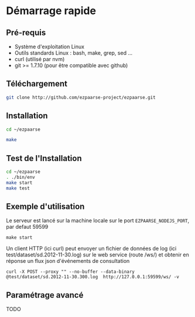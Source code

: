# Démarrage rapide #

## Pré-requis ##

* Système d'exploitation Linux
* Outils standards Linux : bash, make, grep, sed ... 
* curl (utilisé par nvm)
* git >= 1.7.10 (pour être compatible avec github)

## Téléchargement ##
```bash
git clone http://github.com/ezpaarse-project/ezpaarse.git
```
## Installation ##
```bash
cd ~/ezpaarse

make
```
## Test de l'Installation ##

```bash
cd ~/ezpaarse
. ./bin/env
make start
make test
```
## Exemple d'utilisation ##

Le serveur est lancé sur la machine locale sur le port ``EZPAARSE_NODEJS_PORT``, par defaut 59599

``
make start
``


Un client HTTP (ici curl) peut envoyer un fichier de données de log (ici test/dataset/sd.2012-11-30.log) sur le web service (route /ws/) et obtenir en réponse un flux json d'événements de consultation

``
curl -X POST --proxy "" --no-buffer --data-binary @test/dataset/sd.2012-11-30.300.log  http://127.0.0.1:59599/ws/ -v
``
## Paramétrage avancé ##

TODO
